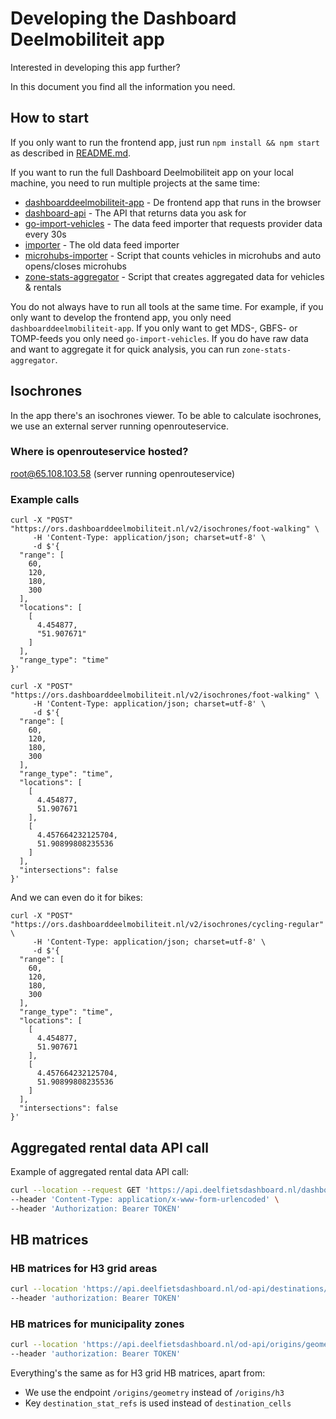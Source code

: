 # Developing the Dashboard Deelmobiliteit app

Interested in developing this app further?

In this document you find all the information you need.

## How to start

If you only want to run the frontend app, just run `npm install && npm start` as described in [README.md](./README.md).

If you want to run the full Dashboard Deelmobiliteit app on your local machine, you need to run multiple projects at the same time:

- [dashboarddeelmobiliteit-app](https://github.com/Stichting-CROW/dashboarddeelmobiliteit-app) - De frontend app that runs in the browser
- [dashboard-api](https://gitlab.com/bikedashboard/dashboard-api) - The API that returns data you ask for
- [go-import-vehicles](https://gitlab.com/bikedashboard/go-import-vehicles) - The data feed importer that requests provider data every 30s
- [importer](https://gitlab.com/bikedashboard/importer) - The old data feed importer
- [microhubs-importer](https://gitlab.com/bikedashboard/microhubs-controller) - Script that counts vehicles in microhubs and auto opens/closes microhubs
- [zone-stats-aggregator](https://gitlab.com/bikedashboard/zone-stats-aggregator) - Script that creates aggregated data for vehicles & rentals

You do not always have to run all tools at the same time. For example, if you only want to develop the frontend app, you only need `dashboarddeelmobiliteit-app`. If you only want to get MDS-, GBFS- or TOMP-feeds you only need `go-import-vehicles`. If you do have raw data and want to aggregate it for quick analysis, you can run `zone-stats-aggregator`.

## Isochrones

In the app there's an isochrones viewer. To be able to calculate isochrones, we use an external server running openrouteservice.

### Where is openrouteservice hosted?

root@65.108.103.58 (server running openrouteservice)

### Example calls

```
curl -X "POST" "https://ors.dashboarddeelmobiliteit.nl/v2/isochrones/foot-walking" \
     -H 'Content-Type: application/json; charset=utf-8' \
     -d $'{
  "range": [
    60,
    120,
    180,
    300
  ],
  "locations": [
    [
      4.454877,
      "51.907671"
    ]
  ],
  "range_type": "time"
}'
```

```
curl -X "POST" "https://ors.dashboarddeelmobiliteit.nl/v2/isochrones/foot-walking" \
     -H 'Content-Type: application/json; charset=utf-8' \
     -d $'{
  "range": [
    60,
    120,
    180,
    300
  ],
  "range_type": "time",
  "locations": [
    [
      4.454877,
      51.907671
    ],
    [
      4.457664232125704,
      51.90899808235536
    ]
  ],
  "intersections": false
}'
```

And we can even do it for bikes:

```
curl -X "POST" "https://ors.dashboarddeelmobiliteit.nl/v2/isochrones/cycling-regular" \
     -H 'Content-Type: application/json; charset=utf-8' \
     -d $'{
  "range": [
    60,
    120,
    180,
    300
  ],
  "range_type": "time",
  "locations": [
    [
      4.454877,
      51.907671
    ],
    [
      4.457664232125704,
      51.90899808235536
    ]
  ],
  "intersections": false
}'
```

## Aggregated rental data API call

Example of aggregated rental data API call:

```bash
curl --location --request GET 'https://api.deelfietsdashboard.nl/dashboard-api/stats_v2/rental_stats?zone_ids=51802&aggregation_level=hour&start_time=2022-12-06T20:00:00&end_time=2022-12-06T23:00:00' \
--header 'Content-Type: application/x-www-form-urlencoded' \
--header 'Authorization: Bearer TOKEN'
```

## HB matrices

### HB matrices for H3 grid areas

``` bash
curl --location 'https://api.deelfietsdashboard.nl/od-api/destinations/h3?h3_resolution=7&end_date=2023-02-06&start_date=2023-01-05&time_periods=2-6&days_of_week=fr%2Csa%2Csu&origin_cells=87196bb51ffffff' \
--header 'authorization: Bearer TOKEN'
```

### HB matrices for municipality zones

```bash
curl --location 'https://api.deelfietsdashboard.nl/od-api/origins/geometry?end_date=2022-02-06&start_date=2022-01-05&destination_stat_refs=cbs%3AWK059901' \
--header 'authorization: Bearer TOKEN'
```
Everything's the same as for H3 grid HB matrices, apart from:

- We use the endpoint `/origins/geometry` instead of `/origins/h3`
- Key `destination_stat_refs` is used instead of `destination_cells`
